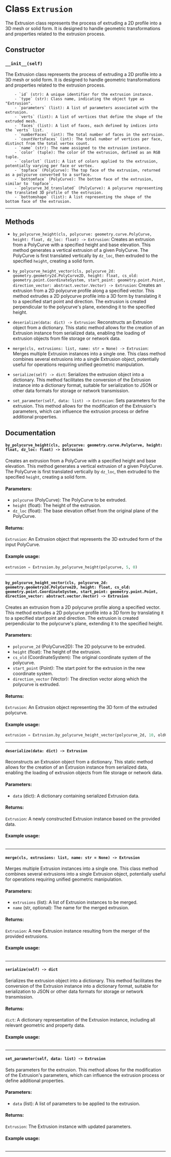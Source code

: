 # Class `Extrusion`
The Extrusion class represents the process of extruding a 2D profile into a 3D mesh or solid form. It is designed to handle geometric transformations and properties related to the extrusion process.

## Constructor

### `__init__(self)`
The Extrusion class represents the process of extruding a 2D profile into a 3D mesh or solid form. It is designed to handle geometric transformations and properties related to the extrusion process.
        
        - `id` (str): A unique identifier for the extrusion instance.
        - `type` (str): Class name, indicating the object type as "Extrusion".
        - `parameters` (list): A list of parameters associated with the extrusion.
        - `verts` (list): A list of vertices that define the shape of the extruded mesh.
        - `faces` (list): A list of faces, each defined by indices into the `verts` list.
        - `numberFaces` (int): The total number of faces in the extrusion.
        - `countVertsFaces` (int): The total number of vertices per face, distinct from the total vertex count.
        - `name` (str): The name assigned to the extrusion instance.
        - `color` (tuple): The color of the extrusion, defined as an RGB tuple.
        - `colorlst` (list): A list of colors applied to the extrusion, potentially varying per face or vertex.
        - `topface` (PolyCurve): The top face of the extrusion, returned as a polycurve converted to a surface.
        - `bottomface` (PolyCurve): The bottom face of the extrusion, similar to `topface`.
        - `polycurve_3d_translated` (PolyCurve): A polycurve representing the translated 3D profile of the extrusion.
        - `bottomshape` (list): A list representing the shape of the bottom face of the extrusion.
        

---


## Methods

- `by_polycurve_height(cls, polycurve: geometry.curve.PolyCurve, height: float, dz_loc: float) -> Extrusion`: Creates an extrusion from a PolyCurve with a specified height and base elevation.
        This method generates a vertical extrusion of a given PolyCurve. The PolyCurve is first translated vertically by `dz_loc`, then extruded to the specified `height`, creating a solid form.

        

- `by_polycurve_height_vector(cls, polycurve_2d: geometry.geometry2d.PolyCurve2D, height: float, cs_old: geometry.point.CoordinateSystem, start_point: geometry.point.Point, direction_vector: abstract.vector.Vector) -> Extrusion`: Creates an extrusion from a 2D polycurve profile along a specified vector.
        This method extrudes a 2D polycurve profile into a 3D form by translating it to a specified start point and direction. The extrusion is created perpendicular to the polycurve's plane, extending it to the specified height.

        

- `deserialize(data: dict) -> Extrusion`: Reconstructs an Extrusion object from a dictionary.
        This static method allows for the creation of an Extrusion instance from serialized data, enabling the loading of extrusion objects from file storage or network data.

        

- `merge(cls, extrusions: list, name: str = None) -> Extrusion`: Merges multiple Extrusion instances into a single one.
        This class method combines several extrusions into a single Extrusion object, potentially useful for operations requiring unified geometric manipulation.

        

- `serialize(self) -> dict`: Serializes the extrusion object into a dictionary.
        This method facilitates the conversion of the Extrusion instance into a dictionary format, suitable for serialization to JSON or other data formats for storage or network transmission.

        

- `set_parameter(self, data: list) -> Extrusion`: Sets parameters for the extrusion.
        This method allows for the modification of the Extrusion's parameters, which can influence the extrusion process or define additional properties.

        


## Documentation

#### `by_polycurve_height(cls, polycurve: geometry.curve.PolyCurve, height: float, dz_loc: float) -> Extrusion`

Creates an extrusion from a PolyCurve with a specified height and base elevation.
This method generates a vertical extrusion of a given PolyCurve. The PolyCurve is first translated vertically by `dz_loc`, then extruded to the specified `height`, creating a solid form.

#### Parameters:
- `polycurve` (PolyCurve): The PolyCurve to be extruded.
- `height` (float): The height of the extrusion.
- `dz_loc` (float): The base elevation offset from the original plane of the PolyCurve.

#### Returns:
`Extrusion`: An Extrusion object that represents the 3D extruded form of the input PolyCurve.

#### Example usage:
```python
extrusion = Extrusion.by_polycurve_height(polycurve, 5, 0)
```


---

#### `by_polycurve_height_vector(cls, polycurve_2d: geometry.geometry2d.PolyCurve2D, height: float, cs_old: geometry.point.CoordinateSystem, start_point: geometry.point.Point, direction_vector: abstract.vector.Vector) -> Extrusion`

Creates an extrusion from a 2D polycurve profile along a specified vector.
This method extrudes a 2D polycurve profile into a 3D form by translating it to a specified start point and direction. The extrusion is created perpendicular to the polycurve's plane, extending it to the specified height.

#### Parameters:
- `polycurve_2d` (PolyCurve2D): The 2D polycurve to be extruded.
- `height` (float): The height of the extrusion.
- `cs_old` (CoordinateSystem): The original coordinate system of the polycurve.
- `start_point` (Point): The start point for the extrusion in the new coordinate system.
- `direction_vector` (Vector): The direction vector along which the polycurve is extruded.

#### Returns:
`Extrusion`: An Extrusion object representing the 3D form of the extruded polycurve.

#### Example usage:
```python
extrusion = Extrusion.by_polycurve_height_vector(polycurve_2d, 10, oldCS, startPoint, directionVec)
```


---

#### `deserialize(data: dict) -> Extrusion`

Reconstructs an Extrusion object from a dictionary.
This static method allows for the creation of an Extrusion instance from serialized data, enabling the loading of extrusion objects from file storage or network data.

#### Parameters:
- `data` (dict): A dictionary containing serialized Extrusion data.

#### Returns:
`Extrusion`: A newly constructed Extrusion instance based on the provided data.

#### Example usage:
```python

```


---

#### `merge(cls, extrusions: list, name: str = None) -> Extrusion`

Merges multiple Extrusion instances into a single one.
This class method combines several extrusions into a single Extrusion object, potentially useful for operations requiring unified geometric manipulation.

#### Parameters:
- `extrusions` (list): A list of Extrusion instances to be merged.
- `name` (str, optional): The name for the merged extrusion.

#### Returns:
`Extrusion`: A new Extrusion instance resulting from the merger of the provided extrusions.

#### Example usage:
```python

```


---

#### `serialize(self) -> dict`

Serializes the extrusion object into a dictionary.
This method facilitates the conversion of the Extrusion instance into a dictionary format, suitable for serialization to JSON or other data formats for storage or network transmission.

#### Returns:
`dict`: A dictionary representation of the Extrusion instance, including all relevant geometric and property data.

#### Example usage:
```python

```


---

#### `set_parameter(self, data: list) -> Extrusion`

Sets parameters for the extrusion.
This method allows for the modification of the Extrusion's parameters, which can influence the extrusion process or define additional properties.

#### Parameters:
- `data` (list): A list of parameters to be applied to the extrusion.

#### Returns:
`Extrusion`: The Extrusion instance with updated parameters.

#### Example usage:
```python

```


---

